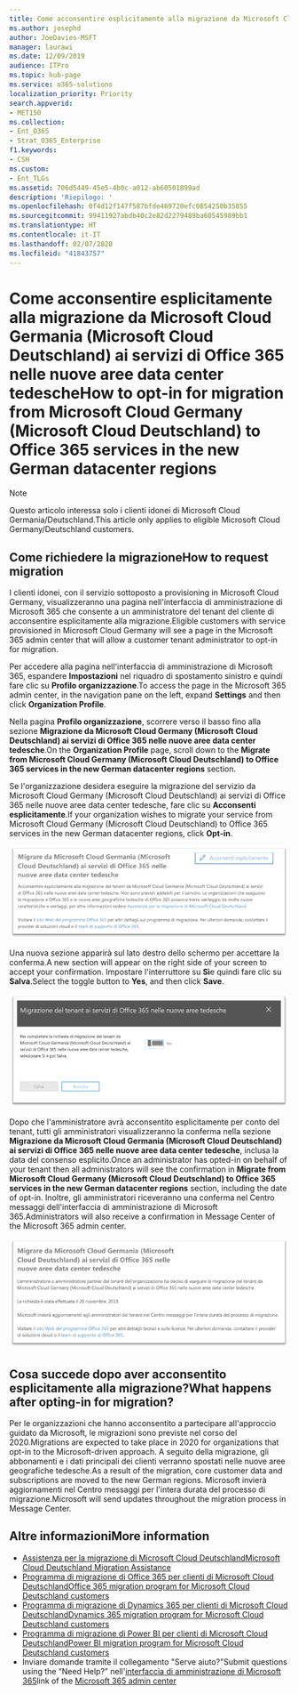 ```yaml
---
title: Come acconsentire esplicitamente alla migrazione da Microsoft Cloud Germania (Microsoft Cloud Deutschland) ai servizi di Office 365 nelle nuove aree data center tedesche
ms.author: josephd
author: JoeDavies-MSFT
manager: laurawi
ms.date: 12/09/2019
audience: ITPro
ms.topic: hub-page
ms.service: o365-solutions
localization_priority: Priority
search.appverid:
- MET150
ms.collection:
- Ent_O365
- Strat_O365_Enterprise
f1.keywords:
- CSH
ms.custom:
- Ent_TLGs
ms.assetid: 706d5449-45e5-4b0c-a012-ab60501899ad
description: 'Riepilogo: '
ms.openlocfilehash: 0f4d12f147f587bfde469720efc0854250b35855
ms.sourcegitcommit: 99411927abdb40c2e82d2279489ba60545989bb1
ms.translationtype: HT
ms.contentlocale: it-IT
ms.lasthandoff: 02/07/2020
ms.locfileid: "41843757"
---
```

# <a name="how-to-opt-in-for-migration-from-microsoft-cloud-germany-microsoft-cloud-deutschland-to-office-365-services-in-the-new-german-datacenter-regions"></a><span data-ttu-id="b6220-103">Come acconsentire esplicitamente alla migrazione da Microsoft Cloud Germania (Microsoft Cloud Deutschland) ai servizi di Office 365 nelle nuove aree data center tedesche</span><span class="sxs-lookup"><span data-stu-id="b6220-103">How to opt-in for migration from Microsoft Cloud Germany (Microsoft Cloud Deutschland) to Office 365 services in the new German datacenter regions</span></span>

>[!Note]
><span data-ttu-id="b6220-104">Questo articolo interessa solo i clienti idonei di Microsoft Cloud Germania/Deutschland.</span><span class="sxs-lookup"><span data-stu-id="b6220-104">This article only applies to eligible Microsoft Cloud Germany/Deutschland customers.</span></span>
>

## <a name="how-to-request-migration"></a><span data-ttu-id="b6220-105">Come richiedere la migrazione</span><span class="sxs-lookup"><span data-stu-id="b6220-105">How to request migration</span></span>

<span data-ttu-id="b6220-106">I clienti idonei, con il servizio sottoposto a provisioning in Microsoft Cloud Germany, visualizzeranno una pagina nell'interfaccia di amministrazione di Microsoft 365 che consente a un amministratore del tenant del cliente di acconsentire esplicitamente alla migrazione.</span><span class="sxs-lookup"><span data-stu-id="b6220-106">Eligible customers with service provisioned in Microsoft Cloud Germany will see a page in the Microsoft 365 admin center that will allow a customer tenant administrator to opt-in for migration.</span></span>

<span data-ttu-id="b6220-107">Per accedere alla pagina nell'interfaccia di amministrazione di Microsoft 365, espandere **Impostazioni** nel riquadro di spostamento sinistro e quindi fare clic su **Profilo organizzazione**.</span><span class="sxs-lookup"><span data-stu-id="b6220-107">To access the page in the Microsoft 365 admin center, in the navigation pane on the left, expand **Settings** and then click **Organization Profile**.</span></span>

<span data-ttu-id="b6220-108">Nella pagina **Profilo organizzazione**, scorrere verso il basso fino alla sezione **Migrazione da Microsoft Cloud Germany (Microsoft Cloud Deutschland) ai servizi di Office 365 nelle nuove aree data center tedesche**.</span><span class="sxs-lookup"><span data-stu-id="b6220-108">On the **Organization Profile** page, scroll down to the **Migrate from Microsoft Cloud Germany (Microsoft Cloud Deutschland) to Office 365 services in the new German datacenter regions** section.</span></span>

<span data-ttu-id="b6220-109">Se l'organizzazione desidera eseguire la migrazione del servizio da Microsoft Cloud Germany (Microsoft Cloud Deutschland) ai servizi di Office 365 nelle nuove aree data center tedesche, fare clic su **Acconsenti esplicitamente**.</span><span class="sxs-lookup"><span data-stu-id="b6220-109">If your organization wishes to migrate your service from Microsoft Cloud Germany (Microsoft Cloud Deutschland) to Office 365 services in the new German datacenter regions, click **Opt-in**.</span></span>
 
![Introduzione al consenso esplicito](./media/ms-cloud-germany-migration-opt-in/tenant-migration.png)

<span data-ttu-id="b6220-111">Una nuova sezione apparirà sul lato destro dello schermo per accettare la conferma.</span><span class="sxs-lookup"><span data-stu-id="b6220-111">A new section will appear on the right side of your screen to accept your confirmation.</span></span> <span data-ttu-id="b6220-112">Impostare l'interruttore su **Sì**e quindi fare clic su **Salva**.</span><span class="sxs-lookup"><span data-stu-id="b6220-112">Select the toggle button to **Yes**, and then click **Save**.</span></span>
 
![Accettazione consenso esplicito](./media/ms-cloud-germany-migration-opt-in/tenant-migration-new-regions.png)

<span data-ttu-id="b6220-114">Dopo che l'amministratore avrà acconsentito esplicitamente per conto del tenant, tutti gli amministratori visualizzeranno la conferma nella sezione **Migrazione da Microsoft Cloud Germania (Microsoft Cloud Deutschland) ai servizi di Office 365 nelle nuove aree data center tedesche**, inclusa la data del consenso esplicito.</span><span class="sxs-lookup"><span data-stu-id="b6220-114">Once an administrator has opted-in on behalf of your tenant then all administrators will see the confirmation in **Migrate from Microsoft Cloud Germany (Microsoft Cloud Deutschland) to Office 365 services in the new German datacenter regions** section, including the date of opt-in.</span></span> <span data-ttu-id="b6220-115">Inoltre, gli amministratori riceveranno una conferma nel Centro messaggi dell'interfaccia di amministrazione di Microsoft 365.</span><span class="sxs-lookup"><span data-stu-id="b6220-115">Administrators will also receive a confirmation in Message Center of the Microsoft 365 admin center.</span></span> 
 
![Conferma del consenso esplicito](./media/ms-cloud-germany-migration-opt-in/tenant-migration2.png)

## <a name="what-happens-after-opting-in-for-migration"></a><span data-ttu-id="b6220-117">Cosa succede dopo aver acconsentito esplicitamente alla migrazione?</span><span class="sxs-lookup"><span data-stu-id="b6220-117">What happens after opting-in for migration?</span></span>

<span data-ttu-id="b6220-118">Per le organizzazioni che hanno acconsentito a partecipare all'approccio guidato da Microsoft, le migrazioni sono previste nel corso del 2020.</span><span class="sxs-lookup"><span data-stu-id="b6220-118">Migrations are expected to take place in 2020 for organizations that opt-in to the Microsoft-driven approach.</span></span>  <span data-ttu-id="b6220-119">A seguito della migrazione, gli abbonamenti e i dati principali dei clienti verranno spostati nelle nuove aree geografiche tedesche.</span><span class="sxs-lookup"><span data-stu-id="b6220-119">As a result of the migration, core customer data and subscriptions are moved to the new German regions.</span></span>  <span data-ttu-id="b6220-120">Microsoft invierà aggiornamenti nel Centro messaggi per l'intera durata del processo di migrazione.</span><span class="sxs-lookup"><span data-stu-id="b6220-120">Microsoft will send updates throughout the migration process in Message Center.</span></span>

## <a name="more-information"></a><span data-ttu-id="b6220-121">Altre informazioni</span><span class="sxs-lookup"><span data-stu-id="b6220-121">More information</span></span>

- [<span data-ttu-id="b6220-122">Assistenza per la migrazione di Microsoft Cloud Deutschland</span><span class="sxs-lookup"><span data-stu-id="b6220-122">Microsoft Cloud Deutschland Migration Assistance</span></span>](https://aka.ms/germanymigrateassist)
- [<span data-ttu-id="b6220-123">Programma di migrazione di Office 365 per clienti di Microsoft Cloud Deutschland</span><span class="sxs-lookup"><span data-stu-id="b6220-123">Office 365 migration program for Microsoft Cloud Deutschland customers</span></span>](https://aka.ms/office365germanymove)
- [<span data-ttu-id="b6220-124">Programma di migrazione di Dynamics 365 per clienti di Microsoft Cloud Deutschland</span><span class="sxs-lookup"><span data-stu-id="b6220-124">Dynamics 365 migration program for Microsoft Cloud Deutschland customers</span></span>](https://aka.ms/d365ceoptin)
- [<span data-ttu-id="b6220-125">Programma di migrazione di Power BI per clienti di Microsoft Cloud Deutschland</span><span class="sxs-lookup"><span data-stu-id="b6220-125">Power BI migration program for Microsoft Cloud Deutschland customers</span></span>](https://aka.ms/pbioptin)
- <span data-ttu-id="b6220-126">Inviare domande tramite il collegamento "Serve aiuto?"</span><span class="sxs-lookup"><span data-stu-id="b6220-126">Submit questions using the “Need Help?”</span></span> <span data-ttu-id="b6220-127">nell'[interfaccia di amministrazione di Microsoft 365](https://portal.office.de/)</span><span class="sxs-lookup"><span data-stu-id="b6220-127">link of the [Microsoft 365 admin center](https://portal.office.de/)</span></span>

